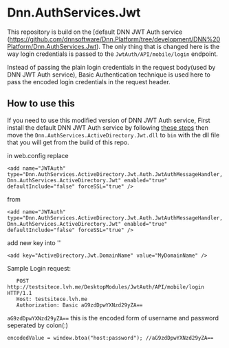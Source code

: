 # Dnn.AuthServices.Jwt
This repository is build on the [default DNN JWT Auth service (https://github.com/dnnsoftware/Dnn.Platform/tree/development/DNN%20Platform/Dnn.AuthServices.Jwt).
The only thing that is changed here is the way login credentials is passed to the `JwtAuth/API/mobile/login` endpoint.

Instead of passing the plain login credentials in the request body(used by DNN JWT Auth service), Basic Authentication technique is used here to pass the encoded login credentials in the request header.

## How to use this
If you need to use this modified version of DNN JWT Auth service, First install the default DNN JWT Auth service by following
[these steps](http://www.dnnsoftware.com/docs/administrators/jwt/jwt-user-credentials.html) then move the `Dnn.AuthServices.ActiveDirectory.Jwt.dll` to `bin` with the dll file that you will get from the build of this repo.

in web.config replace
```
<add name="JWTAuth" type="Dnn.AuthServices.ActiveDirectory.Jwt.Auth.JwtAuthMessageHandler, Dnn.AuthServices.ActiveDirectory.Jwt" enabled="true" defaultInclude="false" forceSSL="true" />
```
from
```
<add name="JWTAuth" type="Dnn.AuthServices.ActiveDirectory.Jwt.Auth.JwtAuthMessageHandler, Dnn.AuthServices.ActiveDirectory.Jwt" enabled="true" defaultInclude="false" forceSSL="true" />
```
add new key into '<appSettings>'
```
<add key="ActiveDirectory.Jwt.DomainName" value="MyDomainName" />
```
Sample Login request: 

```
   POST http://testsitece.lvh.me/DesktopModules/JwtAuth/API/mobile/login HTTP/1.1
   Host: testsitece.lvh.me
   Authorization: Basic aG9zdDpwYXNzd29yZA==
```
                
`aG9zdDpwYXNzd29yZA==` this is the encoded form of username and password seperated by colon(:)

`
encodedValue = window.btoa("host:password"); //aG9zdDpwYXNzd29yZA==
`
